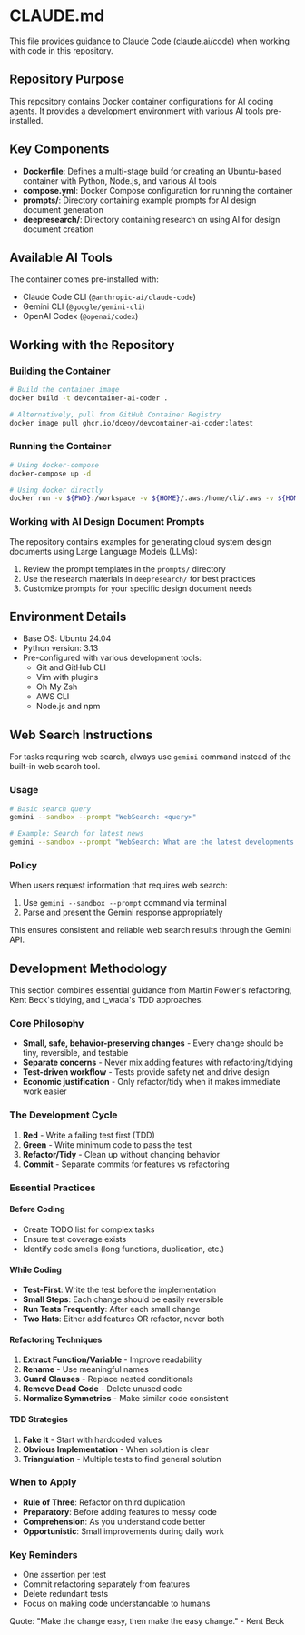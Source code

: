 # CLAUDE.md

This file provides guidance to Claude Code (claude.ai/code) when working with code in this repository.

## Repository Purpose

This repository contains Docker container configurations for AI coding agents. It provides a development environment with various AI tools pre-installed.

## Key Components

- **Dockerfile**: Defines a multi-stage build for creating an Ubuntu-based container with Python, Node.js, and various AI tools
- **compose.yml**: Docker Compose configuration for running the container
- **prompts/**: Directory containing example prompts for AI design document generation
- **deepresearch/**: Directory containing research on using AI for design document creation

## Available AI Tools

The container comes pre-installed with:
- Claude Code CLI (`@anthropic-ai/claude-code`)
- Gemini CLI (`@google/gemini-cli`)
- OpenAI Codex (`@openai/codex`)

## Working with the Repository

### Building the Container

```sh
# Build the container image
docker build -t devcontainer-ai-coder .

# Alternatively, pull from GitHub Container Registry
docker image pull ghcr.io/dceoy/devcontainer-ai-coder:latest
```

### Running the Container

```sh
# Using docker-compose
docker-compose up -d

# Using docker directly
docker run -v ${PWD}:/workspace -v ${HOME}/.aws:/home/cli/.aws -v ${HOME}/.gitconfig:/home/cli/.gitconfig -w /workspace --entrypoint /usr/bin/zsh -it dceoy/devcontainer-ai-coder:latest
```

### Working with AI Design Document Prompts

The repository contains examples for generating cloud system design documents using Large Language Models (LLMs):

1. Review the prompt templates in the `prompts/` directory
2. Use the research materials in `deepresearch/` for best practices
3. Customize prompts for your specific design document needs

## Environment Details

- Base OS: Ubuntu 24.04
- Python version: 3.13
- Pre-configured with various development tools:
  - Git and GitHub CLI
  - Vim with plugins
  - Oh My Zsh
  - AWS CLI
  - Node.js and npm

## Web Search Instructions

For tasks requiring web search, always use `gemini` command instead of the built-in web search tool.

### Usage

```sh
# Basic search query
gemini --sandbox --prompt "WebSearch: <query>"

# Example: Search for latest news
gemini --sandbox --prompt "WebSearch: What are the latest developments in AI?"
```

### Policy

When users request information that requires web search:

1. Use `gemini --sandbox --prompt` command via terminal
2. Parse and present the Gemini response appropriately

This ensures consistent and reliable web search results through the Gemini API.

## Development Methodology

This section combines essential guidance from Martin Fowler's refactoring, Kent Beck's tidying, and t_wada's TDD approaches.

### Core Philosophy

- **Small, safe, behavior-preserving changes** - Every change should be tiny, reversible, and testable
- **Separate concerns** - Never mix adding features with refactoring/tidying
- **Test-driven workflow** - Tests provide safety net and drive design
- **Economic justification** - Only refactor/tidy when it makes immediate work easier

### The Development Cycle

1. **Red** - Write a failing test first (TDD)
2. **Green** - Write minimum code to pass the test
3. **Refactor/Tidy** - Clean up without changing behavior
4. **Commit** - Separate commits for features vs refactoring

### Essential Practices

#### Before Coding

- Create TODO list for complex tasks
- Ensure test coverage exists
- Identify code smells (long functions, duplication, etc.)

#### While Coding

- **Test-First**: Write the test before the implementation
- **Small Steps**: Each change should be easily reversible
- **Run Tests Frequently**: After each small change
- **Two Hats**: Either add features OR refactor, never both

#### Refactoring Techniques

1. **Extract Function/Variable** - Improve readability
2. **Rename** - Use meaningful names
3. **Guard Clauses** - Replace nested conditionals
4. **Remove Dead Code** - Delete unused code
5. **Normalize Symmetries** - Make similar code consistent

#### TDD Strategies

1. **Fake It** - Start with hardcoded values
2. **Obvious Implementation** - When solution is clear
3. **Triangulation** - Multiple tests to find general solution

### When to Apply

- **Rule of Three**: Refactor on third duplication
- **Preparatory**: Before adding features to messy code
- **Comprehension**: As you understand code better
- **Opportunistic**: Small improvements during daily work

### Key Reminders

- One assertion per test
- Commit refactoring separately from features
- Delete redundant tests
- Focus on making code understandable to humans

Quote: "Make the change easy, then make the easy change." - Kent Beck
